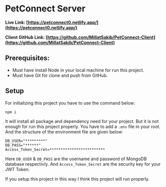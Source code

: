 # PetConnect Server

**Live Link: [https://petconnect0.netlify.app/](https://petconnect0.netlify.app/)**

**Client GitHub Link: [https://github.com/MillatSakib/PetConnect-Client](https://github.com/MillatSakib/PetConnect-Client)**

## Prerequisites:

- Must have install Node in your local machine for run this project.
- Must have Git for clone and push from GitHub.

## Setup

For initializing this project you have to use the command below:

```sh
npm i
```

It will install all package and dependency need for your project. But it is not enough for run this project properly. You have to add a `.env` file in your root.
And the structure of the environment file are given below:

```env
DB_USER="*********"
DB_PASS="******"
Access_Token_Secret=*************************
```

Here `DB_USER` & `DB_PASS` are the username and password of MongoDB database respectivly. And `Access_Token_Secret` are the security key for your JWT Token.

If you setup this project in this way I think this project will run properly.
